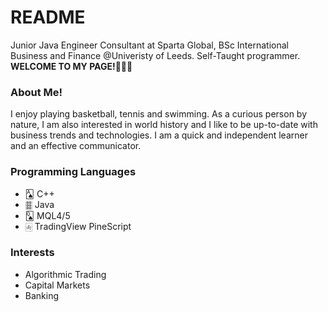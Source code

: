 # README

Junior Java Engineer Consultant at Sparta Global, BSc International Business and Finance @Univeristy of Leeds. Self-Taught programmer. **WELCOME TO MY PAGE!**👨🏾‍💻

### About Me!

I enjoy playing basketball, tennis and swimming. As a curious person by nature, I am also interested in world history and I like to be up-to-date with business trends and technologies. I am a quick and independent learner and an effective communicator.

### Programming Languages

- 🂡 C++
- 🀞 Java
- 🂭 MQL4/5
- 🀁 TradingView PineScript

### Interests

- Algorithmic Trading
- Capital Markets
- Banking
